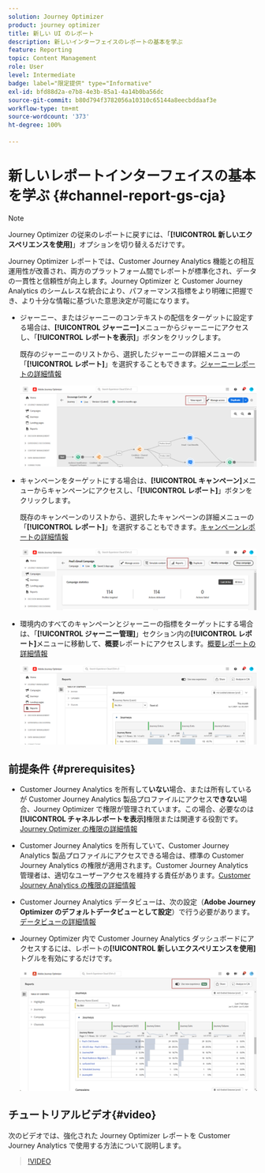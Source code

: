 ```yaml
---
solution: Journey Optimizer
product: journey optimizer
title: 新しい UI のレポート
description: 新しいインターフェイスのレポートの基本を学ぶ
feature: Reporting
topic: Content Management
role: User
level: Intermediate
badge: label="限定提供" type="Informative"
exl-id: bfd88d2a-e7b8-4e3b-85a1-4a14b0ba56dc
source-git-commit: b80d794f3782056a10310c65144a8eecbddaaf3e
workflow-type: tm+mt
source-wordcount: '373'
ht-degree: 100%

---
```


# 新しいレポートインターフェイスの基本を学ぶ {#channel-report-gs-cja}

>[!NOTE]
>
> Journey Optimizer の従来のレポートに戻すには、「**[!UICONTROL 新しいエクスペリエンスを使用]**」オプションを切り替えるだけです。

Journey Optimizer レポートでは、Customer Journey Analytics 機能との相互運用性が改善され、両方のプラットフォーム間でレポートが標準化され、データの一貫性と信頼性が向上します。Journey Optimizer と Customer Journey Analytics のシームレスな統合により、パフォーマンス指標をより明確に把握でき、より十分な情報に基づいた意思決定が可能になります。

* ジャーニー、またはジャーニーのコンテキストの配信をターゲットに設定する場合は、**[!UICONTROL ジャーニー]**&#x200B;メニューからジャーニーにアクセスし、「**[!UICONTROL レポートを表示]**」ボタンをクリックします。

  既存のジャーニーのリストから、選択したジャーニーの詳細メニューの「**[!UICONTROL レポート]**」を選択することもできます。[ジャーニーレポートの詳細情報](journey-global-report-cja.md)

  ![](assets/gs-cja-report-3.png)

* キャンペーンをターゲットにする場合は、**[!UICONTROL キャンペーン]**&#x200B;メニューからキャンペーンにアクセスし、「**[!UICONTROL レポート]**」ボタンをクリックします。

  既存のキャンペーンのリストから、選択したキャンペーンの詳細メニューの「**[!UICONTROL レポート]**」を選択することもできます。[キャンペーンレポートの詳細情報](campaign-global-report-cja.md)

  ![](assets/gs-cja-report-2.png)

* 環境内のすべてのキャンペーンとジャーニーの指標をターゲットにする場合は、「**[!UICONTROL ジャーニー管理]**」セクション内の&#x200B;**[!UICONTROL レポート]**&#x200B;メニューに移動して、**概要**&#x200B;レポートにアクセスします。[概要レポートの詳細情報](channel-report-cja.md)

  ![](assets/gs-cja-report-1.png)

## 前提条件 {#prerequisites}

* Customer Journey Analytics を所有して&#x200B;**いない**&#x200B;場合、または所有しているが Customer Journey Analytics 製品プロファイルにアクセス&#x200B;**できない**&#x200B;場合、Journey Optimizer で権限が管理されています。この場合、必要なのは&#x200B;**[!UICONTROL チャネルレポートを表示]**&#x200B;権限または関連する役割です。[Journey Optimizer の権限の詳細情報](../administration/permissions.md)
* Customer Journey Analytics を所有していて、Customer Journey Analytics 製品プロファイルにアクセスできる場合は、標準の Customer Journey Analytics の権限が適用されます。Customer Journey Analytics 管理者は、適切なユーザーアクセスを維持する責任があります。[Customer Journey Analytics の権限の詳細情報](https://experienceleague.adobe.com/ja/docs/analytics-platform/using/technotes/access-control)
* Customer Journey Analytics データビューは、次の設定（**Adobe Journey Optimizer のデフォルトデータビューとして設定**）で行う必要があります。[データビューの詳細情報](https://experienceleague.adobe.com/ja/docs/analytics-platform/using/cja-dataviews/create-dataview)
* Journey Optimizer 内で Customer Journey Analytics ダッシュボードにアクセスするには、レポートの&#x200B;**[!UICONTROL 新しいエクスペリエンスを使用]**&#x200B;トグルを有効にするだけです。

  ![](assets/cja-option.png)

## チュートリアルビデオ{#video}

次のビデオでは、強化された Journey Optimizer レポートを Customer Journey Analytics で使用する方法について説明します。

>[!VIDEO](https://video.tv.adobe.com/v/3430413)